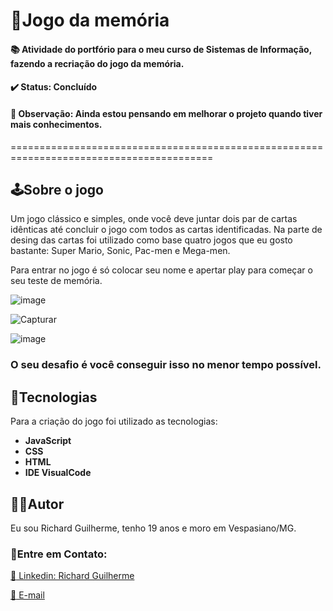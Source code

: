 # 🧠Jogo da memória
#### 📚 Atividade do portfório para o meu curso de Sistemas de Informação, fazendo a recriação do jogo da memória.
#### ✔️ Status: Concluído
#### 🔴 Observação: Ainda estou pensando em melhorar o projeto quando tiver mais conhecimentos.
=========================================================================================
## :joystick:Sobre o jogo
Um jogo clássico e simples, onde você deve juntar dois par de cartas idênticas até concluir o jogo com todos as cartas identificadas. Na parte de desing das cartas 
foi utilizado como base quatro jogos que eu gosto bastante: Super Mario, Sonic, Pac-men e Mega-men. 

Para entrar no jogo é só colocar seu nome e apertar play para começar o seu teste de memória.

![image](https://user-images.githubusercontent.com/102478178/184974485-38a87564-233d-4acd-a729-663ccce0ed09.png)

![Capturar](https://user-images.githubusercontent.com/102478178/184973488-c1c64ec1-0691-4d89-8f44-6b45761e4bd4.JPG)

![image](https://user-images.githubusercontent.com/102478178/184973718-b26cf475-6986-4c72-88d7-cb1a9f91d295.png)
### O seu desafio é você conseguir isso no menor tempo possível. 

## 🚀Tecnologias 
Para a criação do jogo foi utilizado as tecnologias:
* **JavaScript**
* **CSS**
* **HTML**
* **IDE VisualCode**

## 👨‍🎓Autor
Eu sou Richard Guilherme, tenho 19 anos e moro em Vespasiano/MG.
### 👋Entre em Contato:

[:link: Linkedin: Richard Guilherme](https://www.linkedin.com/in/richard-guilherme-396886228)

[:e-mail: E-mail](richard.guilhermeAS@hotmail.com )
